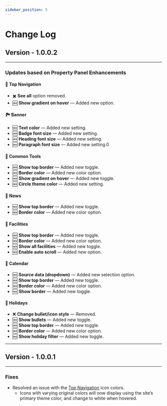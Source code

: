 ```yaml
---
sidebar_position: 5
---
```


# Change Log

## Version - 1.0.0.2

---

### Updates based on Property Panel Enhancements

#### 🧭 Top Navigation

- ✖️ **See all** option removed.
- 🆕 **Show gradient on hover** — Added new option.

#### 🏞️ Banner

- 🆕 **Text color** — Added new setting.
- 🆕 **Badge font size** — Added new setting.
- 🆕 **Heading font size** — Added new setting.
- 🆕 **Paragraph font size** — Added new setting.0

#### 🧰 Common Tools

- 🆕 **Show top border** — Added new toggle.
- 🆕 **Border color** — Added new color option.
- 🆕 **Show gradient on hover** — Added new toggle.
- 🆕 **Circle theme color** — Added new setting.

#### 📰 News

- 🆕 **Show top border** — Added new toggle.
- 🆕 **Border color** — Added new color option.

#### 🏢 Facilities

- 🆕 **Show top border** — Added new toggle.
- 🆕 **Border color** — Added new color option.
- 🆕 **Show all facilities** — Added new toggle.
- 🆕 **Enable auto scroll** — Added new option.

#### 📅 Calendar

- 🆕 **Source data (dropdown)** — Added new selection option.
- 🆕 **Show top border** — Added new toggle.
- 🆕 **Border color** — Added new color option.
- 🆕 **Show border** — Added new toggle.

#### 🎉 Holidays

- ❌ **Change bullet/icon style** — Removed.
- 🆕 **Show bullets** — Added new toggle.
- 🆕 **Show top border** — Added new toggle.
- 🆕 **Border color** — Added new color option.
- 🆕 **Show holiday filter** — Added new toggle.

---

## Version - 1.0.0.1

---

### Fixes

- Resolved an issue with the [Top Navigation](/documentation/docs/design-2/configuration#-1-top-navigation) icon colors.
  - Icons with varying original colors will now display using the site’s primary theme color, and change to white when hovered.
